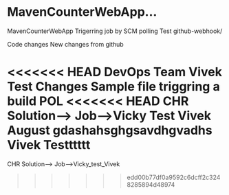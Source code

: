 # MavenCounterWebApp...
MavenCounterWebApp
Trigerring job by SCM polling Test
github-webhook/

Code changes
New changes from github


<<<<<<< HEAD
DevOps Team Vivek Test Changes Sample file triggring a build POL
<<<<<<< HEAD
CHR Solution--> Job-->Vicky
Test Vivek August
gdashahsghgsavdhgvadhs
Vivek Testttttt
=======
CHR Solution--> Job-->Vicky_test_Vivek
>>>>>>> edd00b77df0a9592c6dcff2c3248285894d48974
